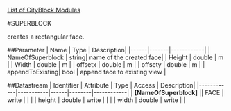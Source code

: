 [List of CityBlock Modules](CityBlocks.md)

#SUPERBLOCK

creates a rectangular face.

##Parameter
| Name |  Type | Description| 
|------|-------|------------|
| NameOfSuperblock | string| name of the created face|
| Height | double | m |
| Width | double | m |
| offsetx | double | m |
| offsety | double | m |
| appendToExisting| bool | append face to existing view |

##Datastream
| Identifier | Attribute | Type | Access | Description|
|------------|-----------|------|--------|------------|
| **[NameOfSuperblock]** || FACE | write | |
| | height | double | write | |
| | width | double | write | |